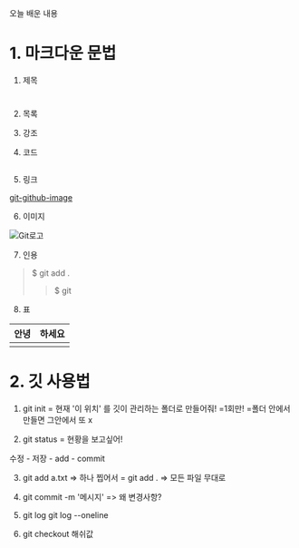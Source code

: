 오늘 배운 내용
# 1. 마크다운 문법
1. 제목
# 

2. 목록


3. 강조


4. 코드
```
```

5. 링크

[git-github-image](https://miro.medium.com/max/3586/1*mtsk3fQ_BRemFidhkel3dA.png)


6. 이미지

![Git로고](https://git-scm.com/images/logo@2x.png)

 

7. 인용
> $ git add .
>
> > $ git


8. 표

| 안녕 | 하세요 |
| ---- | ------ |
|      |        |









# 2. 깃 사용법

1. git init
= 현재 '이 위치'
를 깃이 관리하는
폴더로 만들어줘!
=1회만!
=폴더 안에서 만들면
그안에서 또 x

2. git status
= 현황을 보고싶어!

수정 - 저장 - add - commit

3. git add a.txt   => 하나 찝어서
= git add .        => 모든 파일 무대로

4. git commit -m '메시지'
=> 왜 변경사항?

5. git log
git log --oneline

6. git checkout 해쉬값



